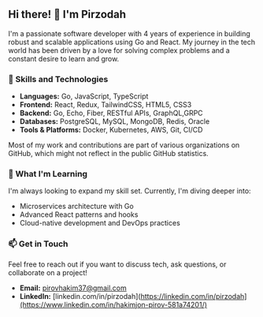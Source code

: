## Hi there! 👋 I'm Pirzodah

I'm a passionate software developer with 4 years of experience in building robust and scalable applications using Go and React. My journey in the tech world has been driven by a love for solving complex problems and a constant desire to learn and grow.

### 🚀 Skills and Technologies

- **Languages:** Go, JavaScript, TypeScript
- **Frontend:** React, Redux, TailwindCSS, HTML5, CSS3
- **Backend:** Go, Echo, Fiber, RESTful APIs, GraphQL,GRPC
- **Databases:** PostgreSQL, MySQL, MongoDB, Redis, Oracle
- **Tools & Platforms:** Docker, Kubernetes, AWS, Git, CI/CD

Most of my work and contributions are part of various organizations on GitHub, which might not reflect in the public GitHub statistics. 

### 🌱 What I'm Learning

I'm always looking to expand my skill set. Currently, I'm diving deeper into:

- Microservices architecture with Go
- Advanced React patterns and hooks
- Cloud-native development and DevOps practices

### 📫 Get in Touch

Feel free to reach out if you want to discuss tech, ask questions, or collaborate on a project!

- **Email:** pirovhakim37@gmail.com
- **LinkedIn:** [linkedin.com/in/pirzodah](https://linkedin.com/in/pirzodah](https://www.linkedin.com/in/hakimjon-pirov-581a74201/)

